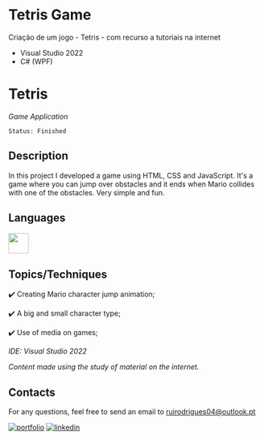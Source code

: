 # Tetris Game

Criação de um jogo - Tetris - com recurso a tutoriais na internet

- Visual Studio 2022
- C# (WPF)

# Tetris

*Game Application*

```
Status: Finished
```
## Description
In this project I developed a game using HTML, CSS and JavaScript. It's a game where you can jump over obstacles and it ends when Mario collides with one of the obstacles. Very simple and fun.

## Languages 
<img src="https://cdn.jsdelivr.net/gh/devicons/devicon/icons/csharp/csharp-original.svg" width="40" height="40"/>



## Topics/Techniques

:heavy_check_mark: Creating Mario character jump animation;

:heavy_check_mark: A big and small character type;

:heavy_check_mark: Use of media on games;

*IDE: Visual Studio 2022*

*Content made using the study of material on the internet.*

## Contacts

For any questions, feel free to send an email to ruirodrigues04@outlook.pt

[![portfolio](https://img.shields.io/badge/my_portfolio-000?style=for-the-badge&logo=ko-fi&logoColor=white)](https://github.com/ruirodriguess.com/)
[![linkedin](https://img.shields.io/badge/linkedin-0A66C2?style=for-the-badge&logo=linkedin&logoColor=white)](https://www.linkedin.com/)
